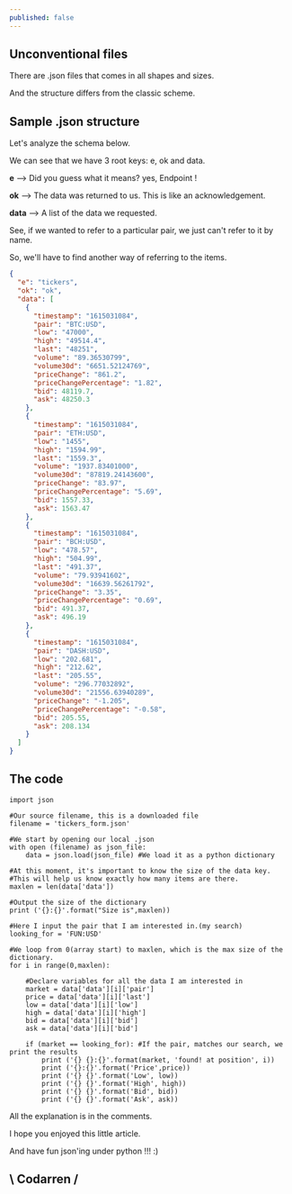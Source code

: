 ```yaml
---
published: false
---
```

## Unconventional files

There are .json files that comes in all shapes and sizes.

And the structure differs from the classic scheme.

## Sample .json structure
Let's analyze the schema below.

We can see that we have 3 root keys:
e, ok and data.

**e** --> Did you guess what it means? yes, Endpoint !

**ok** --> The data was returned to us. This is like an acknowledgement.

**data** --> A list of the data we requested.

See, if we wanted to refer to a particular pair, we just can't refer to it by name.

So, we'll have to find another way of referring to the items.
```json
{
  "e": "tickers",
  "ok": "ok",
  "data": [
    {
      "timestamp": "1615031084",
      "pair": "BTC:USD",
      "low": "47000",
      "high": "49514.4",
      "last": "48251",
      "volume": "89.36530799",
      "volume30d": "6651.52124769",
      "priceChange": "861.2",
      "priceChangePercentage": "1.82",
      "bid": 48119.7,
      "ask": 48250.3
    },
    {
      "timestamp": "1615031084",
      "pair": "ETH:USD",
      "low": "1455",
      "high": "1594.99",
      "last": "1559.3",
      "volume": "1937.83401000",
      "volume30d": "87819.24143600",
      "priceChange": "83.97",
      "priceChangePercentage": "5.69",
      "bid": 1557.33,
      "ask": 1563.47
    },
    {
      "timestamp": "1615031084",
      "pair": "BCH:USD",
      "low": "478.57",
      "high": "504.99",
      "last": "491.37",
      "volume": "79.93941602",
      "volume30d": "16639.56261792",
      "priceChange": "3.35",
      "priceChangePercentage": "0.69",
      "bid": 491.37,
      "ask": 496.19
    },
    {
      "timestamp": "1615031084",
      "pair": "DASH:USD",
      "low": "202.681",
      "high": "212.62",
      "last": "205.55",
      "volume": "296.77032892",
      "volume30d": "21556.63940289",
      "priceChange": "-1.205",
      "priceChangePercentage": "-0.58",
      "bid": 205.55,
      "ask": 208.134
    }
  ]
}
```

## The code
```
import json

#Our source filename, this is a downloaded file
filename = 'tickers_form.json'

#We start by opening our local .json
with open (filename) as json_file:
    data = json.load(json_file) #We load it as a python dictionary

#At this moment, it's important to know the size of the data key.
#This will help us know exactly how many items are there.
maxlen = len(data['data'])

#Output the size of the dictionary
print ('{}:{}'.format("Size is",maxlen))

#Here I input the pair that I am interested in.(my search)
looking_for = 'FUN:USD'

#We loop from 0(array start) to maxlen, which is the max size of the dictionary.
for i in range(0,maxlen):

    #Declare variables for all the data I am interested in
    market = data['data'][i]['pair']
    price = data['data'][i]['last']
    low = data['data'][i]['low']
    high = data['data'][i]['high']
    bid = data['data'][i]['bid']
    ask = data['data'][i]['bid']
    
    if (market == looking_for): #If the pair, matches our search, we print the results
        print ('{} {}:{}'.format(market, 'found! at position', i))
        print ('{}:{}'.format('Price',price))
        print ('{} {}'.format('Low', low))
        print ('{} {}'.format('High', high))
        print ('{} {}'.format('Bid', bid))
        print ('{} {}'.format('Ask', ask))
```
All the explanation is in the comments.

I hope you enjoyed this little article.

And have fun json'ing under python !!! :)

## \ Codarren /